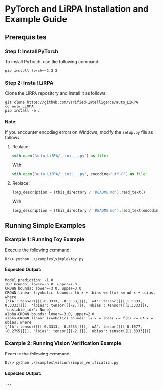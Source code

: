 # PyTorch and LiRPA Installation and Example Guide

## Prerequisites

### Step 1: Install PyTorch

To install PyTorch, use the following command:

```shell
pip install torch==2.2.2
```

### Step 2: Install LiRPA

Clone the LiRPA repository and install it as follows:

```shell
git clone https://github.com/Verified-Intelligence/auto_LiRPA
cd auto_LiRPA
pip install -e .
```

#### Note:
If you encounter encoding errors on Windows, modify the `setup.py` file as follows:

1. Replace:
   ```python
   with open('auto_LiRPA/__init__.py') as file:
   ```
   With:
   ```python
   with open('auto_LiRPA/__init__.py', encoding="utf-8") as file:
   ```

2. Replace:
   ```python
   long_description = (this_directory / 'README.md').read_text()
   ```
   With:
   ```python
   long_description = (this_directory / 'README.md').read_text(encoding='utf8')
   ```

## Running Simple Examples

### Example 1: Running Toy Example

Execute the following command:

```shell
D:\> python .\examples\simple\toy.py
```

#### Expected Output:

```
Model prediction: -1.0
IBP bounds: lower=-6.0, upper=4.0
CROWN bounds: lower=-3.0, upper=3.0
CROWN linear (symbolic) bounds: lA x + lbias <= f(x) <= uA x + ubias, where
{'lA': tensor([[[-0.3333, -0.3333]]]), 'uA': tensor([[[-1.3333,  0.3333]]]), 'lbias': tensor([[-2.]]), 'ubias': tensor([[1.3333]]), 'unstable_idx': None}
alpha-CROWN bounds: lower=-3.0, upper=2.0
alpha-CROWN linear (symbolic) bounds: lA x + lbias <= f(x) <= uA x + ubias, where
{'lA': tensor([[[-0.3333, -0.3333]]]), 'uA': tensor([[[-0.1077, -0.2795]]]), 'lbias': tensor([[-2.]]), 'ubias': tensor([[1.3333]])}
```

### Example 2: Running Vision Verification Example

Execute the following command:

```shell
D:\> python .\examples\vision\simple_verification.py
```

#### Expected Output:

```
...
```
